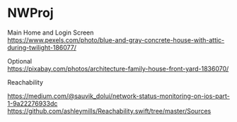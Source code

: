 # NWProj

Main Home and Login Screen <br />
https://www.pexels.com/photo/blue-and-gray-concrete-house-with-attic-during-twilight-186077/ <br />

Optional <br />
https://pixabay.com/photos/architecture-family-house-front-yard-1836070/ <br />


Reachability <br />

https://medium.com/@sauvik_dolui/network-status-monitoring-on-ios-part-1-9a22276933dc <br />
https://github.com/ashleymills/Reachability.swift/tree/master/Sources <br />





